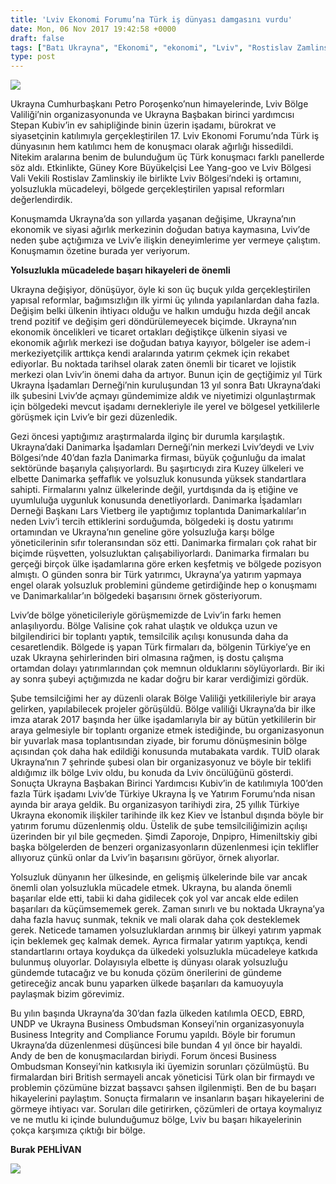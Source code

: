 ```yaml
---
title: 'Lviv Ekonomi Forumu’na Türk iş dünyası damgasını vurdu'
date: Mon, 06 Nov 2017 19:42:58 +0000
draft: false
tags: ["Batı Ukrayna", "Ekonomi", "ekonomi", "Lviv", "Rostislav Zamlinskiy", "TUİD (Türk Ukrayna İşadamları Derneği)", "Ukrayna", "Ukrayna Türk Toplumu", "Uluslarası İlişkiler"]
type: post
---
```


![](https://burakpehlivan.org/wp-content/uploads/2017/11/IMG_6836_KH.jpg)




Ukrayna Cumhurbaşkanı Petro Poroşenko’nun himayelerinde, Lviv Bölge Valiliği’nin organizasyonunda ve Ukrayna Başbakan birinci yardımcısı Stepan Kubiv’in ev sahipliğinde binin üzerin işadamı, bürokrat ve siyasetçinin katılımıyla gerçekleştirilen 17. Lviv Ekonomi Forumu’nda Türk iş dünyasının hem katılımcı hem de konuşmacı olarak ağırlığı hissedildi. Nitekim aralarına benim de bulunduğum üç Türk konuşmacı farklı panellerde söz aldı. Etkinlikte, Güney Kore Büyükelçisi Lee Yang-goo ve Lviv Bölgesi Vali Vekili Rostislav Zamlinskiy ile birlikte Lviv Bölgesi’ndeki iş ortamını, yolsuzlukla mücadeleyi, bölgede gerçekleştirilen yapısal reformları değerlendirdik.




Konuşmamda Ukrayna’da son yıllarda yaşanan değişime, Ukrayna’nın ekonomik ve siyasi ağırlık merkezinin doğudan batıya kaymasına, Lviv’de neden şube açtığımıza ve Lviv’e ilişkin deneyimlerime yer vermeye çalıştım. Konuşmamın özetine burada yer veriyorum.




**Yolsuzlukla mücadelede başarı hikayeleri de önemli**




Ukrayna değişiyor, dönüşüyor, öyle ki son üç buçuk yılda gerçekleştirilen yapısal reformlar, bağımsızlığın ilk yirmi üç yılında yapılanlardan daha fazla. Değişim belki ülkenin ihtiyacı olduğu ve halkın umduğu hızda değil ancak trend pozitif ve değişim geri döndürülemeyecek biçimde. Ukrayna’nın ekonomik öncelikleri ve ticaret ortakları değiştikçe ülkenin siyasi ve ekonomik ağırlık merkezi ise doğudan batıya kayıyor, bölgeler ise adem-i merkeziyetçilik arttıkça kendi aralarında yatırım çekmek için rekabet ediyorlar. Bu noktada tarihsel olarak zaten önemli bir ticaret ve lojistik merkezi olan Lviv’in önemi daha da artıyor. Bunun için de geçtiğimiz yıl Türk Ukrayna İşadamları Derneği’nin kuruluşundan 13 yıl sonra Batı Ukrayna’daki ilk şubesini Lviv’de açmayı gündemimize aldık ve niyetimizi olgunlaştırmak için bölgedeki mevcut işadamı dernekleriyle ile yerel ve bölgesel yetkililerle görüşmek için Lviv’e bir gezi düzenledik.




Gezi öncesi yaptığımız araştırmalarda ilginç bir durumla karşılaştık. Ukrayna’daki Danimarka İşadamları Derneği’nin merkezi Lviv’deydi ve Lviv Bölgesi’nde 40’dan fazla Danimarka firması, büyük çoğunluğu da imalat sektöründe başarıyla çalışıyorlardı. Bu şaşırtıcıydı zira Kuzey ülkeleri ve elbette Danimarka şeffaflık ve yolsuzluk konusunda yüksek standartlara sahipti. Firmalarını yalnız ülkelerinde değil, yurtdışında da iş etiğine ve uyumluluğa uygunluk konusunda denetliyorlardı. Danimarka İşadamları Derneği Başkanı Lars Vietberg ile yaptığımız toplantıda Danimarkalılar’ın neden Lviv’i tercih ettiklerini sorduğumda, bölgedeki iş dostu yatırımı ortamından ve Ukrayna’nın geneline göre yolsuzluğa karşı bölge yöneticilerinin sıfır toleransından söz etti. Danimarka firmaları çok rahat bir biçimde rüşvetten, yolsuzluktan çalışabiliyorlardı. Danimarka firmaları bu gerçeği birçok ülke işadamlarına göre erken keşfetmiş ve bölgede pozisyon almıştı. O günden sonra bir Türk yatırımcı, Ukrayna’ya yatırım yapmaya engel olarak yolsuzluk problemini gündeme getirdiğinde hep o konuşmamı ve Danimarkalılar’ın bölgedeki başarısını örnek gösteriyorum.




Lviv’de bölge yöneticileriyle görüşmemizde de Lviv’in farkı hemen anlaşılıyordu. Bölge Valisine çok rahat ulaştık ve oldukça uzun ve bilgilendirici bir toplantı yaptık, temsilcilik açılışı konusunda daha da cesaretlendik. Bölgede iş yapan Türk firmaları da, bölgenin Türkiye’ye en uzak Ukrayna şehirlerinden biri olmasına rağmen, iş dostu çalışma ortamdan dolayı yatırımlarından çok memnun olduklarını söylüyorlardı. Bir iki ay sonra şubeyi açtığımızda ne kadar doğru bir karar verdiğimizi gördük.




Şube temsilciğimi her ay düzenli olarak Bölge Valiliği yetkilileriyle bir araya gelirken, yapılabilecek projeler görüşüldü. Bölge valiliği Ukrayna’da bir ilke imza atarak 2017 başında her ülke işadamlarıyla bir ay bütün yetkililerin bir araya gelmesiyle bir toplantı organize etmek istediğinde, bu organizasyonun bir yuvarlak masa toplantısından ziyade, bir forumu dönüşmesinin bölge açısından çok daha hak edildiği konusunda mutabakata vardık. TUİD olarak Ukrayna’nın 7 şehrinde şubesi olan bir organizasyonuz ve böyle bir teklifi aldığımız ilk bölge Lviv oldu, bu konuda da Lviv öncülüğünü gösterdi. Sonuçta Ukrayna Başbakan Birinci Yardımcısı Kubiv’in de katılımıyla 100’den fazla Türk işadamı Lviv’de Türkiye Ukrayna İş ve Yatırım Forumu’nda nisan ayında bir araya geldik. Bu organizasyon tarihiydi zira, 25 yıllık Türkiye Ukrayna ekonomik ilişkiler tarihinde ilk kez Kiev ve İstanbul dışında böyle bir yatırım forumu düzenlenmiş oldu. Üstelik de şube temsilciliğimizin açılışı üzerinden bir yıl bile geçmeden. Şimdi Zaporoje, Dnpipro, Himeniltskiy gibi başka bölgelerden de benzeri organizasyonların düzenlenmesi için teklifler allıyoruz çünkü onlar da Lviv’in başarısını görüyor, örnek alıyorlar.




Yolsuzluk dünyanın her ülkesinde, en gelişmiş ülkelerinde bile var ancak önemli olan yolsuzlukla mücadele etmek. Ukrayna, bu alanda önemli başarılar elde etti, tabii ki daha gidilecek çok yol var ancak elde edilen başarıları da küçümsememek gerek. Zaman sınırlı ve bu noktada Ukrayna’ya daha fazla havuç sunmak, teknik ve mali olarak daha çok desteklemek gerek. Neticede tamamen yolsuzluklardan arınmış bir ülkeyi yatırım yapmak için beklemek geç kalmak demek. Ayrıca firmalar yatırım yaptıkça, kendi standartlarını ortaya koydukça da ülkedeki yolsuzlukla mücadeleye katkıda bulunmuş oluyorlar. Dolayısıyla elbette iş dünyası olarak yolsuzluğu gündemde tutacağız ve bu konuda çözüm önerilerini de gündeme getireceğiz ancak bunu yaparken ülkede başarıları da kamuoyuyla paylaşmak bizim görevimiz.




Bu yılın başında Ukrayna’da 30’dan fazla ülkeden katılımla OECD, EBRD, UNDP ve Ukrayna Business Ombudsman Konseyi’nin organizasyonuyla Business Integrity and Compliance Forumu yapıldı. Böyle bir forumun Ukrayna’da düzenlenmesi düşüncesi bile bundan 4 yıl önce bir hayaldi. Andy de ben de konuşmacılardan biriydi. Forum öncesi Business Ombudsman Konseyi’nin katkısıyla iki üyemizin sorunları çözülmüştü. Bu firmalardan biri British sermayeli ancak yöneticisi Türk olan bir firmaydı ve problemin çözümüne bizzat başsavcı şahsen ilgilenmişti. Ben de bu başarı hikayelerini paylaştım. Sonuçta firmaların ve insanların başarı hikayelerini de görmeye ihtiyacı var. Soruları dile getirirken, çözümleri de ortaya koymalıyız ve ne mutlu ki içinde bulunduğumuz bölge, Lviv bu başarı hikayelerinin çokça karşımıza çıktığı bir bölge.




**Burak PEHLİVAN**


![](https://burakpehlivan.org/wp-content/uploads/2017/11/Screen-Shot-2017-11-06-at-21.39.16.png)

